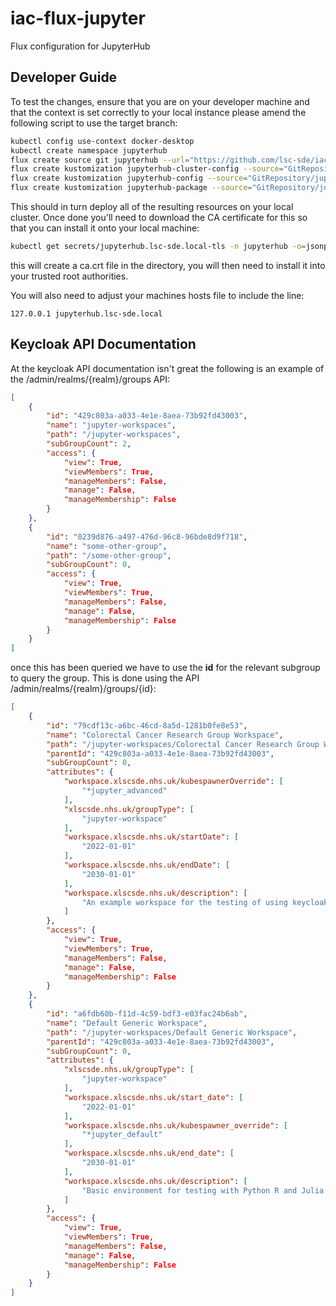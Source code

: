 # iac-flux-jupyter
Flux configuration for JupyterHub

## Developer Guide
To test the changes, ensure that you are on your developer machine and that the context is set correctly to your local instance please amend the following script to use the target branch:

```bash
kubectl config use-context docker-desktop
kubectl create namespace jupyterhub
flux create source git jupyterhub --url="https://github.com/lsc-sde/iac-flux-jupyter" --branch=main --namespace=jupyterhub
flux create kustomization jupyterhub-cluster-config --source="GitRepository/jupyterhub" --namespace=jupyterhub --path="./cluster/local" --interval=1m --prune=true --health-check-timeout=10m --wait=false
flux create kustomization jupyterhub-config --source="GitRepository/jupyterhub" --namespace=jupyterhub --path="./sources/config" --interval=1m --prune=true --health-check-timeout=10m --wait=false
flux create kustomization jupyterhub-package --source="GitRepository/jupyterhub" --namespace=jupyterhub --path="./sources/package" --interval=1m --prune=true --health-check-timeout=10m --wait=false
```

This should in turn deploy all of the resulting resources on your local cluster. Once done you'll need to download the CA certificate for this so that you can install it onto your local machine:

```bash
kubectl get secrets/jupyterhub.lsc-sde.local-tls -n jupyterhub -o=jsonpath="{.data.ca\.crt}" | base64 --decode > ca.crt
```

this will create a ca.crt file in the directory, you will then need to install it into your trusted root authorities.

You will also need to adjust your machines hosts file to include the line:

```
127.0.0.1 jupyterhub.lsc-sde.local
```

## Keycloak API Documentation
At the keycloak API documentation isn't great the following is an example of the /admin/realms/{realm}/groups API:
```json
[
    {
        "id": "429c803a-a033-4e1e-8aea-73b92fd43003",
        "name": "jupyter-workspaces",
        "path": "/jupyter-workspaces",
        "subGroupCount": 2,
        "access": {
            "view": True,
            "viewMembers": True,
            "manageMembers": False,
            "manage": False,
            "manageMembership": False
        }
    },
    {
        "id": "0239d876-a497-476d-96c8-96bde8d9f718",
        "name": "some-other-group",
        "path": "/some-other-group",
        "subGroupCount": 0,
        "access": {
            "view": True,
            "viewMembers": True,
            "manageMembers": False,
            "manage": False,
            "manageMembership": False
        }
    }
]
```

once this has been queried we have to use the **id** for the relevant subgroup to query the group. This is done using the API /admin/realms/{realm}/groups/{id}:

```json
[
    {
        "id": "79cdf13c-a6bc-46cd-8a5d-1281b0fe8e53",
        "name": "Colorectal Cancer Research Group Workspace",
        "path": "/jupyter-workspaces/Colorectal Cancer Research Group Workspace",
        "parentId": "429c803a-a033-4e1e-8aea-73b92fd43003",
        "subGroupCount": 0,
        "attributes": {
            "workspace.xlscsde.nhs.uk/kubespawnerOverride": [
                "*jupyter_advanced"
            ],
            "xlscsde.nhs.uk/groupType": [
                "jupyter-workspace"
            ],
            "workspace.xlscsde.nhs.uk/startDate": [
                "2022-01-01"
            ],
            "workspace.xlscsde.nhs.uk/endDate": [
                "2030-01-01"
            ],
            "workspace.xlscsde.nhs.uk/description": [
                "An example workspace for the testing of using keycloak groups"
            ]
        },
        "access": {
            "view": True,
            "viewMembers": True,
            "manageMembers": False,
            "manage": False,
            "manageMembership": False
        }
    },
    {
        "id": "a6fdb60b-f11d-4c59-bdf3-e03fac24b6ab",
        "name": "Default Generic Workspace",
        "path": "/jupyter-workspaces/Default Generic Workspace",
        "parentId": "429c803a-a033-4e1e-8aea-73b92fd43003",
        "subGroupCount": 0,
        "attributes": {
            "xlscsde.nhs.uk/groupType": [
                "jupyter-workspace"
            ],
            "workspace.xlscsde.nhs.uk/start_date": [
                "2022-01-01"
            ],
            "workspace.xlscsde.nhs.uk/kubespawner_override": [
                "*jupyter_default"
            ],
            "workspace.xlscsde.nhs.uk/end_date": [
                "2030-01-01"
            ],
            "workspace.xlscsde.nhs.uk/description": [
                "Basic environment for testing with Python R and Julia."
            ]
        },
        "access": {
            "view": True,
            "viewMembers": True,
            "manageMembers": False,
            "manage": False,
            "manageMembership": False
        }
    }
]
```